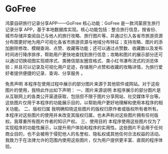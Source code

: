 # GoFree
鸿蒙自研旅行记录分享APP——GoFree
核心功能：GoFree 是一款鸿蒙原生旅行记录分享 APP，基于本地数据库实现。核心功能包括：整合旅行信息，按省份、城市存储并查阅自己与他人的旅行攻略、旅行图片等，并通过引入各省市旅游资源分布图更好地为用户可视化各省市旅游资源与地域分布特征；支持攻略、图片的添加删除修改、模糊查询、点赞、收藏等功能；还可以通过点赞数、收藏数以及发布时间进行降序排序，帮助用户更快地查找到旅行信息；攻略和图片的展示部分还可以通过切换视图实现顺序式、类微信朋友圈宫格式、类小红书瀑布流式的浏览体验；并且可以记录及可视化用户足迹，存储用户点赞和收藏的攻略详情，为旅行爱好者提供便捷的记录、查询、分享服务 。

免责声明
本程序在使用过程中展示的部分图片来源于其他软件或网站。对于这些图片的使用，我特此作出如下声明：
一、图片来源说明
本程序展示的部分图片是从互联网上的各类公开渠道获取，包括但不限于图片分享网站、社交媒体平台等。这些图片仅用于本程序的功能展示目的，以帮助用户更好地理解和使用本程序的相关功能。
二、版权归属
我明确知晓这些图片的版权归原作者或版权所有者所有。本程序对这些图片的使用并未改变其版权归属，也未声称对这些图片拥有任何版权。我尊重所有图片作者的知识产权。
三、使用目的
本程序使用这些图片仅为了实现程序的功能性展示，以提升用户体验和程序的实用性。这些图片不会用于任何商业目的，也不会被用于侵犯他人的名誉权、隐私权或其他任何合法权益的活动。我致力于在法律允许的范围内使用这些图片，仅为用户提供更丰富、直观的程序体验。
